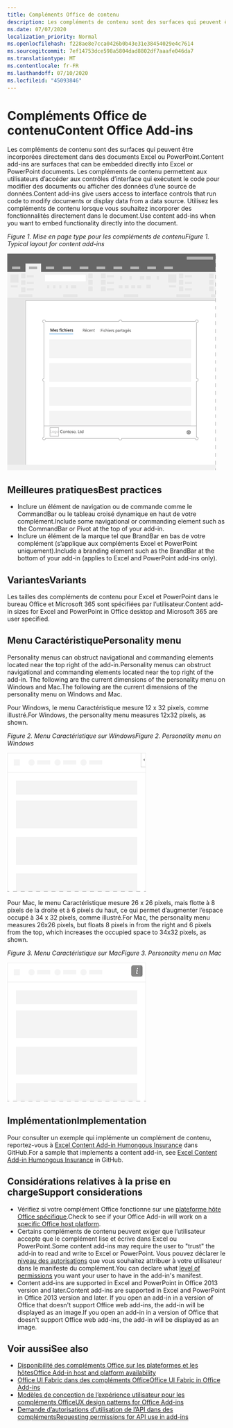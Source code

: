 ```yaml
---
title: Compléments Office de contenu
description: Les compléments de contenu sont des surfaces qui peuvent être incorporées directement dans des documents Excel ou PowerPoint. Ils permettent aux utilisateurs d’accéder aux contrôles d’interface qui exécutent le code pour modifier des documents ou afficher des données d’une source de données.
ms.date: 07/07/2020
localization_priority: Normal
ms.openlocfilehash: f228ae8e7cca0426b0b43e31e38454029e4c7614
ms.sourcegitcommit: 7ef14753dce598a5804dad8802df7aaafe046da7
ms.translationtype: MT
ms.contentlocale: fr-FR
ms.lasthandoff: 07/10/2020
ms.locfileid: "45093846"
---
```

# <a name="content-office-add-ins"></a><span data-ttu-id="d57c2-103">Compléments Office de contenu</span><span class="sxs-lookup"><span data-stu-id="d57c2-103">Content Office Add-ins</span></span>

<span data-ttu-id="d57c2-104">Les compléments de contenu sont des surfaces qui peuvent être incorporées directement dans des documents Excel ou PowerPoint.</span><span class="sxs-lookup"><span data-stu-id="d57c2-104">Content add-ins are surfaces that can be embedded directly into Excel or PowerPoint documents.</span></span> <span data-ttu-id="d57c2-105">Les compléments de contenu permettent aux utilisateurs d’accéder aux contrôles d’interface qui exécutent le code pour modifier des documents ou afficher des données d’une source de données.</span><span class="sxs-lookup"><span data-stu-id="d57c2-105">Content add-ins give users access to interface controls that run code to modify documents or display data from a data source.</span></span> <span data-ttu-id="d57c2-106">Utilisez les compléments de contenu lorsque vous souhaitez incorporer des fonctionnalités directement dans le document.</span><span class="sxs-lookup"><span data-stu-id="d57c2-106">Use content add-ins when you want to embed functionality directly into the document.</span></span>  

<span data-ttu-id="d57c2-107">*Figure 1. Mise en page type pour les compléments de contenu*</span><span class="sxs-lookup"><span data-stu-id="d57c2-107">*Figure 1. Typical layout for content add-ins*</span></span>

![Exemple d’image affichant une mise en page typique pour des compléments de contenu.](../images/overview-with-app-content.png)

## <a name="best-practices"></a><span data-ttu-id="d57c2-109">Meilleures pratiques</span><span class="sxs-lookup"><span data-stu-id="d57c2-109">Best practices</span></span>

- <span data-ttu-id="d57c2-110">Inclure un élément de navigation ou de commande comme le CommandBar ou le tableau croisé dynamique en haut de votre complément.</span><span class="sxs-lookup"><span data-stu-id="d57c2-110">Include some navigational or commanding element such as the CommandBar or Pivot at the top of your add-in.</span></span>
- <span data-ttu-id="d57c2-111">Inclure un élément de la marque tel que BrandBar en bas de votre complément (s’applique aux compléments Excel et PowerPoint uniquement).</span><span class="sxs-lookup"><span data-stu-id="d57c2-111">Include a branding element such as the BrandBar at the bottom of your add-in (applies to Excel and PowerPoint add-ins only).</span></span>

## <a name="variants"></a><span data-ttu-id="d57c2-112">Variantes</span><span class="sxs-lookup"><span data-stu-id="d57c2-112">Variants</span></span>

<span data-ttu-id="d57c2-113">Les tailles des compléments de contenu pour Excel et PowerPoint dans le bureau Office et Microsoft 365 sont spécifiées par l’utilisateur.</span><span class="sxs-lookup"><span data-stu-id="d57c2-113">Content add-in sizes for Excel and PowerPoint in Office desktop and Microsoft 365 are user specified.</span></span>

## <a name="personality-menu"></a><span data-ttu-id="d57c2-114">Menu Caractéristique</span><span class="sxs-lookup"><span data-stu-id="d57c2-114">Personality menu</span></span>

<span data-ttu-id="d57c2-115">Personality menus can obstruct navigational and commanding elements located near the top right of the add-in.</span><span class="sxs-lookup"><span data-stu-id="d57c2-115">Personality menus can obstruct navigational and commanding elements located near the top right of the add-in.</span></span> <span data-ttu-id="d57c2-116">The following are the current dimensions of the personality menu on Windows and Mac.</span><span class="sxs-lookup"><span data-stu-id="d57c2-116">The following are the current dimensions of the personality menu on Windows and Mac.</span></span>

<span data-ttu-id="d57c2-117">Pour Windows, le menu Caractéristique mesure 12 x 32 pixels, comme illustré.</span><span class="sxs-lookup"><span data-stu-id="d57c2-117">For Windows, the personality menu measures 12x32 pixels, as shown.</span></span>

<span data-ttu-id="d57c2-118">*Figure 2. Menu Caractéristique sur Windows*</span><span class="sxs-lookup"><span data-stu-id="d57c2-118">*Figure 2. Personality menu on Windows*</span></span> 

![Image illustrant le menu Caractéristique sur le bureau Windows](../images/personality-menu-win.png)


<span data-ttu-id="d57c2-120">Pour Mac, le menu Caractéristique mesure 26 x 26 pixels, mais flotte à 8 pixels de la droite et à 6 pixels du haut, ce qui permet d’augmenter l’espace occupé à 34 x 32 pixels, comme illustré.</span><span class="sxs-lookup"><span data-stu-id="d57c2-120">For Mac, the personality menu measures 26x26 pixels, but floats 8 pixels in from the right and 6 pixels from the top, which increases the occupied space to 34x32 pixels, as shown.</span></span>

<span data-ttu-id="d57c2-121">*Figure 3. Menu Caractéristique sur Mac*</span><span class="sxs-lookup"><span data-stu-id="d57c2-121">*Figure 3. Personality menu on Mac*</span></span>

![Image illustrant le menu Caractéristique sur le bureau Mac](../images/personality-menu-mac.png)

## <a name="implementation"></a><span data-ttu-id="d57c2-123">Implémentation</span><span class="sxs-lookup"><span data-stu-id="d57c2-123">Implementation</span></span>

<span data-ttu-id="d57c2-124">Pour consulter un exemple qui implémente un complément de contenu, reportez-vous à [Excel Content Add-in Humongous Insurance](https://github.com/OfficeDev/Excel-Content-Add-in-Humongous-Insurance) dans GitHub.</span><span class="sxs-lookup"><span data-stu-id="d57c2-124">For a sample that implements a content add-in, see [Excel Content Add-in Humongous Insurance](https://github.com/OfficeDev/Excel-Content-Add-in-Humongous-Insurance) in GitHub.</span></span>

## <a name="support-considerations"></a><span data-ttu-id="d57c2-125">Considérations relatives à la prise en charge</span><span class="sxs-lookup"><span data-stu-id="d57c2-125">Support considerations</span></span>

- <span data-ttu-id="d57c2-126">Vérifiez si votre complément Office fonctionne sur une [plateforme hôte Office spécifique](../overview/office-add-in-availability.md).</span><span class="sxs-lookup"><span data-stu-id="d57c2-126">Check to see if your Office Add-in will work on a [specific Office host platform](../overview/office-add-in-availability.md).</span></span>
- <span data-ttu-id="d57c2-127">Certains compléments de contenu peuvent exiger que l’utilisateur accepte que le complément lise et écrive dans Excel ou PowerPoint.</span><span class="sxs-lookup"><span data-stu-id="d57c2-127">Some content add-ins may require the user to "trust" the add-in to read and write to Excel or PowerPoint.</span></span> <span data-ttu-id="d57c2-128">Vous pouvez déclarer le [niveau des autorisations](../develop/requesting-permissions-for-api-use-in-content-and-task-pane-add-ins.md) que vous souhaitez attribuer à votre utilisateur dans le manifeste du complément.</span><span class="sxs-lookup"><span data-stu-id="d57c2-128">You can declare what [level of permissions](../develop/requesting-permissions-for-api-use-in-content-and-task-pane-add-ins.md) you want your user to have in the add-in's manifest.</span></span>  
- <span data-ttu-id="d57c2-129">Content add-ins are supported in Excel and PowerPoint in Office 2013 version and later.</span><span class="sxs-lookup"><span data-stu-id="d57c2-129">Content add-ins are supported in Excel and PowerPoint in Office 2013 version and later.</span></span> <span data-ttu-id="d57c2-130">If you open an add-in in a version of Office that doesn't support Office web add-ins, the add-in will be displayed as an image.</span><span class="sxs-lookup"><span data-stu-id="d57c2-130">If you open an add-in in a version of Office that doesn't support Office web add-ins, the add-in will be displayed as an image.</span></span>

## <a name="see-also"></a><span data-ttu-id="d57c2-131">Voir aussi</span><span class="sxs-lookup"><span data-stu-id="d57c2-131">See also</span></span>

- [<span data-ttu-id="d57c2-132">Disponibilité des compléments Office sur les plateformes et les hôtes</span><span class="sxs-lookup"><span data-stu-id="d57c2-132">Office Add-in host and platform availability</span></span>](../overview/office-add-in-availability.md)
- [<span data-ttu-id="d57c2-133">Office UI Fabric dans des compléments Office</span><span class="sxs-lookup"><span data-stu-id="d57c2-133">Office UI Fabric in Office Add-ins</span></span>](../design/office-ui-fabric.md)
- [<span data-ttu-id="d57c2-134">Modèles de conception de l’expérience utilisateur pour les compléments Office</span><span class="sxs-lookup"><span data-stu-id="d57c2-134">UX design patterns for Office Add-ins</span></span>](../design/ux-design-pattern-templates.md)
- [<span data-ttu-id="d57c2-135">Demande d’autorisations d’utilisation de l’API dans des compléments</span><span class="sxs-lookup"><span data-stu-id="d57c2-135">Requesting permissions for API use in add-ins</span></span>](../develop/requesting-permissions-for-api-use-in-content-and-task-pane-add-ins.md)

